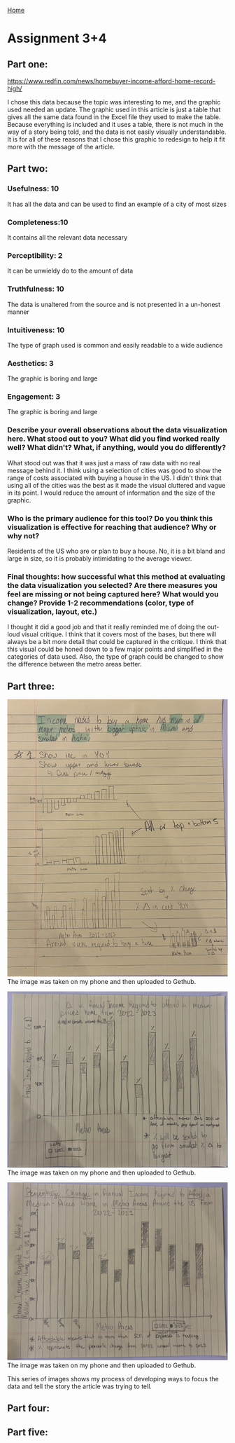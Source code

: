 [Home]( https://pbm15.github.io/Mitchell-Portfolio/)

# Assignment 3+4

## Part one: 
https://www.redfin.com/news/homebuyer-income-afford-home-record-high/

I chose this data because the topic was interesting to me, and the graphic used needed an update. The graphic used in this article is just a table that gives all the same data found in the Excel file they used to make the table. Because everything is included and it uses a table, there is not much in the way of a story being told, and the data is not easily visually understandable. It is for all of these reasons that I chose this graphic to redesign to help it fit more with the message of the article.

## Part two: 
### Usefulness: 10
It has all the data and can be used to find an example of a city of most sizes

### Completeness:10
It contains all the relevant data necessary

### Perceptibility: 2
It can be unwieldy do to the amount of data
  
### Truthfulness: 10
The data is unaltered from the source and is not presented in a un-honest manner
  
### Intuitiveness: 10
The type of graph used is common and easily readable to a wide audience
  
### Aesthetics: 3
The graphic is boring and large 
  
### Engagement: 3
The graphic is boring and large 

### Describe your overall observations about the data visualization here.  What stood out to you?  What did you find worked really well?  What didn't?  What, if anything, would you do differently?  
What stood out was that it was just a mass of raw data with no real message behind it. I think using a selection of cities was good to show the range of costs associated with buying a house in the US. I didn't think that using all of the cities was the best as it made the visual cluttered and vague in its point. I would reduce the amount of information and the size of the graphic.

### Who is the primary audience for this tool?  Do you think this visualization is effective for reaching that audience?  Why or why not?
Residents of the US who are or plan to buy a house. No, it is a bit bland and large in size, so it is probably intimidating to the average viewer.

### Final thoughts: how successful what this method at evaluating the data visualization you selected? Are there measures you feel are missing or not being captured here?  What would you change?  Provide 1-2 recommendations (color, type of visualization, layout, etc.)
I thought it did a good job and that it really reminded me of doing the out-loud visual critique. I think that it covers most of the bases, but there will always be a bit more detail that could be captured in the critique. I think that this visual could be honed down to a few major points and simplified in the categories of data used. Also, the type of graph could be changed to show the difference between the metro areas better.


## Part three: 
![Sketches](IMG_0680.jpeg)
The image was taken on my phone and then uploaded to Gethub.

![Sketches](IMG_0681.jpeg)
The image was taken on my phone and then uploaded to Gethub.

![Sketches](IMG_0682.jpeg)
The image was taken on my phone and then uploaded to Gethub.

This series of images shows my process of developing ways to focus the data and tell the story the article was trying to tell.

## Part four: 


## Part five: 
